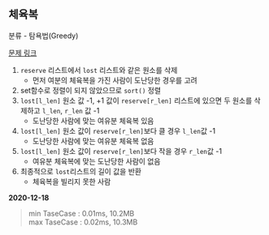 ## 체육복

분류 - 탐욕법(Greedy)

[문제 링크](https://programmers.co.kr/learn/courses/30/lessons/42862)

1. `reserve` 리스트에서 `lost` 리스트와 같은 원소를 삭제
    - 먼저 여분의 체육복을 가진 사람이 도난당한 경우를 고려
2. set함수로 정렬이 되지 않았으므로 `sort()` 정렬
3. `lost[l_len]` 원소 값 -1, +1 값이 `reserve[r_len]` 리스트에 있으면 두 원소를 삭제하고 `l_len`, `r_len` 값 -1
    - 도난당한 사람에 맞는 여유분 체육복 있음
4. `lost[l_len]` 원소 값이 `reserve[r_len]`보다 클 경우 `l_len`값 -1
    - 도난당한 사람에 맞는 여유분 체육복 없음
5. `lost[l_len]` 원소 값이 `reserve[r_len]`보다 작을 경우 `r_len`값 -1
    - 여유분 체육복에 맞는 도난당한 사람이 없음
6. 최종적으로 `lost`리스트의 길이 값을 반환
    - 체육복을 빌리지 못한 사람

**2020-12-18**

> min TaseCase : 0.01ms, 10.2MB  
> max TaseCase : 0.02ms, 10.3MB  